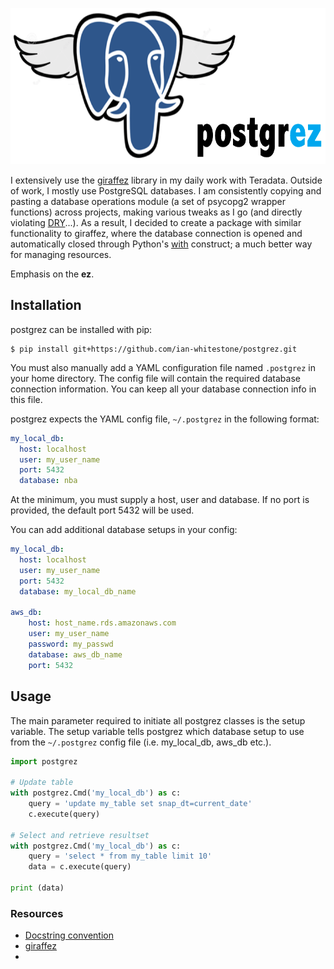 <p align="left">
<img src="./img/postgrez.png" width="645px" height="250px" >
</p>

I extensively use the [giraffez](https://github.com/capitalone/giraffez) library in my daily work with Teradata. Outside of work, I mostly use PostgreSQL databases. I am consistently copying and pasting a database operations module (a set of psycopg2 wrapper functions) across projects, making various tweaks as I go (and directly violating [DRY](https://en.wikipedia.org/wiki/Don%27t_repeat_yourself)...). As a result, I decided to create a package with similar functionality to giraffez, where the database connection is opened and automatically closed through Python's [with](http://effbot.org/zone/python-with-statement.htm) construct; a much better way for managing resources.

Emphasis on the **ez**.

## Installation
postgrez can be installed with pip:
```
$ pip install git+https://github.com/ian-whitestone/postgrez.git
```

You must also manually add a YAML configuration file named `.postgrez` in your home directory. The config file will contain the required database connection information. You can keep all your database connection info in this file.

postgrez expects the YAML config file, `~/.postgrez` in the following format:

```yml
my_local_db:
  host: localhost
  user: my_user_name
  port: 5432
  database: nba
```

At the minimum, you must supply a host, user and database. If no port is provided, the default port 5432 will be used.

You can add additional database setups in your config:

```yml
my_local_db:
  host: localhost
  user: my_user_name
  port: 5432
  database: my_local_db_name

aws_db:
    host: host_name.rds.amazonaws.com
    user: my_user_name
    password: my_passwd
    database: aws_db_name
    port: 5432
```

## Usage
The main parameter required to initiate all postgrez classes is the setup variable. The setup variable tells postgrez which database setup to use from the `~/.postgrez` config file (i.e. my_local_db, aws_db etc.).

```python
import postgrez

# Update table
with postgrez.Cmd('my_local_db') as c:
    query = 'update my_table set snap_dt=current_date'
    c.execute(query)

# Select and retrieve resultset
with postgrez.Cmd('my_local_db') as c:
    query = 'select * from my_table limit 10'
    data = c.execute(query)

print (data)
```

### Resources
* [Docstring convention](http://sphinxcontrib-napoleon.readthedocs.io/en/latest/example_google.html)
* [giraffez](https://github.com/capitalone/giraffez)
*
